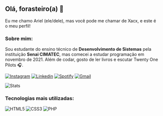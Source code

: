 ## Olá, forasteiro(a) 👋

Eu me chamo Ariel (ele/dele), mas você pode me chamar de Xacx, e este é o meu perfil!

### Sobre mim:

Sou estudante do ensino técnico de **Desenvolvimento de Sistemas** pela instituição **Senai CIMATEC**, mas comecei a estudar programação em novembro de 2021. Além de codar, gosto de ler livros e escutar Twenty One Pilots 🎧.

[![Instagram](https://img.shields.io/badge/Instagram-E4405F?style=for-the-badge&logo=instagram&logoColor=white)](www.instagram.com/ariel.php/)
[![Linkedin](https://img.shields.io/badge/LinkedIn-0077B5?style=for-the-badge&logo=linkedin&logoColor=white)](www.linkedin.com/in/arielos)
[![Spotify](https://img.shields.io/badge/Spotify-1ED760?&style=for-the-badge&logo=spotify&logoColor=white)](https://open.spotify.com/user/k25fopr6uuca4juioluxysamx?si=e095b0b2e7994c2d)
[![Gmail](https://img.shields.io/badge/Gmail-D14836?style=for-the-badge&logo=gmail&logoColor=white)](malito:misterxacx@gmail.com)

![Stats](https://github-readme-stats.vercel.app/api?username=MrXacx&theme=dracula)

### Tecnologias mais utilizadas:

![HTML5](https://img.shields.io/badge/HTML5-E34F26?style=for-the-badge&logo=html5&logoColor=white)
![CSS3](https://img.shields.io/badge/CSS3-1572B6?style=for-the-badge&logo=css3&logoColor=white)
![PHP](https://img.shields.io/badge/PHP-777BB4?style=for-the-badge&logo=php&logoColor=white)
